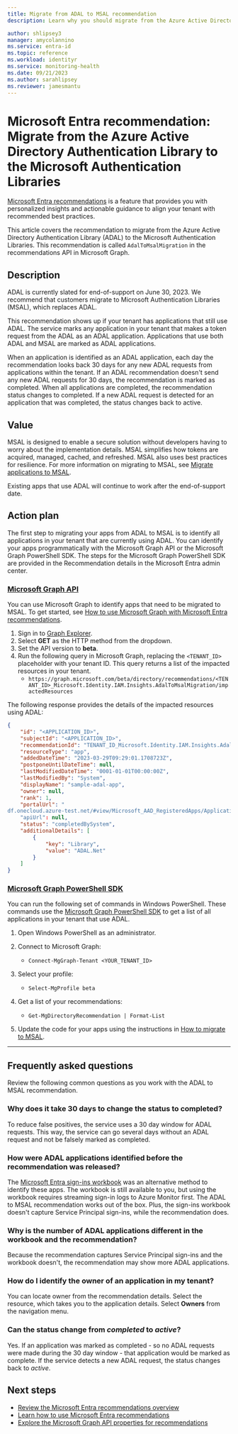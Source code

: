 ```yaml
---
title: Migrate from ADAL to MSAL recommendation
description: Learn why you should migrate from the Azure Active Directory Authentication Library to the Microsoft Authentication Libraries.

author: shlipsey3
manager: amycolannino
ms.service: entra-id
ms.topic: reference
ms.workload: identityr
ms.service: monitoring-health
ms.date: 09/21/2023
ms.author: sarahlipsey
ms.reviewer: jamesmantu
---
```


# Microsoft Entra recommendation: Migrate from the Azure Active Directory Authentication Library to the Microsoft Authentication Libraries

[Microsoft Entra recommendations](overview-recommendations.md) is a feature that provides you with personalized insights and actionable guidance to align your tenant with recommended best practices.

This article covers the recommendation to migrate from the Azure Active Directory Authentication Library (ADAL) to the Microsoft Authentication Libraries. This recommendation is called `AdalToMsalMigration` in the recommendations API in Microsoft Graph. 

## Description

ADAL is currently slated for end-of-support on June 30, 2023. We recommend that customers migrate to Microsoft Authentication Libraries (MSAL), which replaces ADAL. 

This recommendation shows up if your tenant has applications that still use ADAL. The service marks any application in your tenant that makes a token request from the ADAL as an ADAL application. Applications that use both ADAL and MSAL are marked as ADAL applications.

When an application is identified as an ADAL application, each day the recommendation looks back 30 days for any new ADAL requests from applications within the tenant. If an ADAL recommendation doesn't send any new ADAL requests for 30 days, the recommendation is marked as completed. When all applications are completed, the recommendation status changes to completed. If a new ADAL request is detected for an application that was completed, the status changes back to active.

## Value 

MSAL is designed to enable a secure solution without developers having to worry about the implementation details. MSAL simplifies how tokens are acquired, managed, cached, and refreshed. MSAL also uses best practices for resilience. For more information on migrating to MSAL, see [Migrate applications to MSAL](~/identity-platform/msal-migration.md).

Existing apps that use ADAL will continue to work after the end-of-support date.

## Action plan

The first step to migrating your apps from ADAL to MSAL is to identify all applications in your tenant that are currently using ADAL. You can identify your apps programmatically with the Microsoft Graph API or the Microsoft Graph PowerShell SDK. The steps for the Microsoft Graph PowerShell SDK are provided in the Recommendation details in the Microsoft Entra admin center.

### [Microsoft Graph API](#tab/Microsoft-Graph-API)

You can use Microsoft Graph to identify apps that need to be migrated to MSAL. To get started, see [How to use Microsoft Graph with Microsoft Entra recommendations](howto-use-recommendations.md#how-to-use-microsoft-graph-with-azure-active-directory-recommendations).

1. Sign in to [Graph Explorer](https://aka.ms/ge).
1. Select **GET** as the HTTP method from the dropdown.
1. Set the API version to **beta**.
1. Run the following query in Microsoft Graph, replacing the `<TENANT_ID>` placeholder with your tenant ID. This query returns a list of the impacted resources in your tenant.
    -  `https://graph.microsoft.com/beta/directory/recommendations/<TENANT_ID>_Microsoft.Identity.IAM.Insights.AdalToMsalMigration/impactedResources`


The following response provides the details of the impacted resources using ADAL:

```json
{
    "id": "<APPLICATION_ID>",
    "subjectId": "<APPLICATION_ID>",
    "recommendationId": "TENANT_ID_Microsoft.Identity.IAM.Insights.AdalToMsalMigration",
    "resourceType": "app",
    "addedDateTime": "2023-03-29T09:29:01.1708723Z",
    "postponeUntilDateTime": null,
    "lastModifiedDateTime": "0001-01-01T00:00:00Z",
    "lastModifiedBy": "System",
    "displayName": "sample-adal-app",
    "owner": null,
    "rank": 1,
    "portalUrl": "
df.onecloud.azure-test.net/#view/Microsoft_AAD_RegisteredApps/ApplicationMenuBlade/~/Branding/appId/{0}"
    "apiUrl": null,
    "status": "completedBySystem",
    "additionalDetails": [
        {
            "key": "Library",
            "value": "ADAL.Net"
        }
    ]
}
```

### [Microsoft Graph PowerShell SDK](#tab/Microsoft-Graph-PowerShell-SDK)

You can run the following set of commands in Windows PowerShell. These commands use the [Microsoft Graph PowerShell SDK](/powershell/microsoftgraph/installation) to get a list of all applications in your tenant that use ADAL.

1. Open Windows PowerShell as an administrator.

1. Connect to Microsoft Graph:
    - `Connect-MgGraph-Tenant <YOUR_TENANT_ID>`

1. Select your profile:
    - `Select-MgProfile beta`

1. Get a list of your recommendations:
    - `Get-MgDirectoryRecommendation | Format-List`

1. Update the code for your apps using the instructions in [How to migrate to MSAL](~/identity-platform/msal-migration.md#how-to-migrate-to-msal).

---


## Frequently asked questions

Review the following common questions as you work with the ADAL to MSAL recommendation.

### Why does it take 30 days to change the status to completed?

To reduce false positives, the service uses a 30 day window for ADAL requests. This way, the service can go several days without an ADAL request and not be falsely marked as completed. 

### How were ADAL applications identified before the recommendation was released?

The [Microsoft Entra sign-ins workbook](~/identity-platform/howto-get-list-of-all-auth-library-apps.md) was an alternative method to identify these apps. The workbook is still available to you, but using the workbook requires streaming sign-in logs to Azure Monitor first. The ADAL to MSAL recommendation works out of the box. Plus, the sign-ins workbook doesn't capture Service Principal sign-ins, while the recommendation does.

### Why is the number of ADAL applications different in the workbook and the recommendation?

Because the recommendation captures Service Principal sign-ins and the workbook doesn't, the recommendation may show more ADAL applications.

### How do I identify the owner of an application in my tenant?

You can locate owner from the recommendation details. Select the resource, which takes you to the application details. Select **Owners** from the navigation menu.

### Can the status change from *completed* to *active*?

Yes. If an application was marked as completed - so no ADAL requests were made during the 30 day window - that application would be marked as complete. If the service detects a new ADAL request, the status changes back to *active*.

## Next steps

- [Review the Microsoft Entra recommendations overview](overview-recommendations.md)
- [Learn how to use Microsoft Entra recommendations](howto-use-recommendations.md)
- [Explore the Microsoft Graph API properties for recommendations](/graph/api/resources/recommendation)
